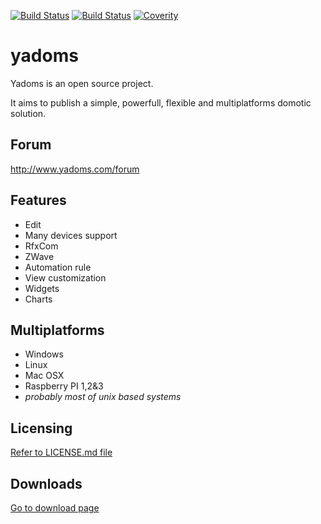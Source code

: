 [![Build Status](https://travis-ci.org/Yadoms/yadoms.svg?branch=master)](https://travis-ci.org/Yadoms/yadoms) [![Build Status](https://ci.appveyor.com/api/projects/status/github/yadoms/yadoms-build-windows?branch=master&svg=true)](https://ci.appveyor.com/project/yadoms/yadoms) [![Coverity](https://scan.coverity.com/projects/16217/badge.svg)](https://scan.coverity.com/projects/yadoms-yadoms)


# yadoms
Yadoms is an open source project. 

It aims to publish a simple, powerfull, flexible and multiplatforms domotic solution.

## Forum

http://www.yadoms.com/forum


## Features
* Edit
* Many devices support
* RfxCom
* ZWave
* Automation rule
* View customization
* Widgets
* Charts

## Multiplatforms
* Windows
* Linux
* Mac OSX
* Raspberry PI 1,2&3
* *probably most of unix based systems*

## Licensing

[Refer to LICENSE.md file](LICENSE.md)

## Downloads

[Go to download page](https://github.com/Yadoms/yadoms/releases/)

